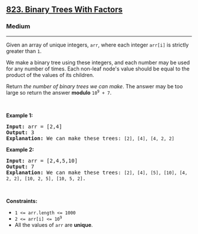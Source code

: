 <h2><a href="https://leetcode.com/problems/binary-trees-with-factors/">823. Binary Trees With Factors</a></h2><h3>Medium</h3><hr><div style="user-select: auto;"><p style="user-select: auto;">Given an array of unique integers, <code style="user-select: auto;">arr</code>, where each integer <code style="user-select: auto;">arr[i]</code> is strictly greater than <code style="user-select: auto;">1</code>.</p>

<p style="user-select: auto;">We make a binary tree using these integers, and each number may be used for any number of times. Each non-leaf node's value should be equal to the product of the values of its children.</p>

<p style="user-select: auto;">Return <em style="user-select: auto;">the number of binary trees we can make</em>. The answer may be too large so return the answer <strong style="user-select: auto;">modulo</strong> <code style="user-select: auto;">10<sup style="user-select: auto;">9</sup> + 7</code>.</p>

<p style="user-select: auto;">&nbsp;</p>
<p style="user-select: auto;"><strong style="user-select: auto;">Example 1:</strong></p>

<pre style="user-select: auto;"><strong style="user-select: auto;">Input:</strong> arr = [2,4]
<strong style="user-select: auto;">Output:</strong> 3
<strong style="user-select: auto;">Explanation:</strong> We can make these trees: <code style="user-select: auto;">[2], [4], [4, 2, 2]</code></pre>

<p style="user-select: auto;"><strong style="user-select: auto;">Example 2:</strong></p>

<pre style="user-select: auto;"><strong style="user-select: auto;">Input:</strong> arr = [2,4,5,10]
<strong style="user-select: auto;">Output:</strong> 7
<strong style="user-select: auto;">Explanation:</strong> We can make these trees: <code style="user-select: auto;">[2], [4], [5], [10], [4, 2, 2], [10, 2, 5], [10, 5, 2]</code>.</pre>

<p style="user-select: auto;">&nbsp;</p>
<p style="user-select: auto;"><strong style="user-select: auto;">Constraints:</strong></p>

<ul style="user-select: auto;">
	<li style="user-select: auto;"><code style="user-select: auto;">1 &lt;= arr.length &lt;= 1000</code></li>
	<li style="user-select: auto;"><code style="user-select: auto;">2 &lt;= arr[i] &lt;= 10<sup style="user-select: auto;">9</sup></code></li>
	<li style="user-select: auto;">All the values of <code style="user-select: auto;">arr</code> are <strong style="user-select: auto;">unique</strong>.</li>
</ul>
</div>